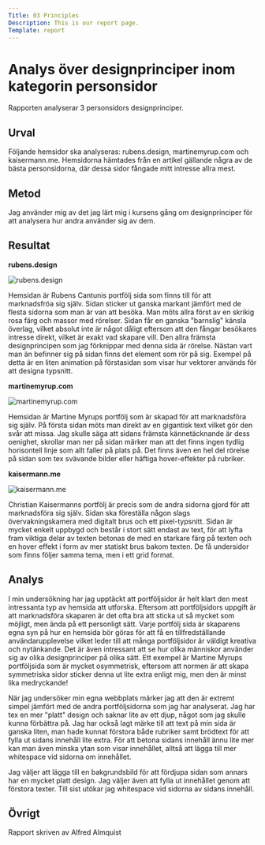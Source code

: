 ```yaml
---
Title: 03 Principles
Description: This is our report page.
Template: report
---
```


Analys över designprinciper inom kategorin personsidor
=======================

Rapporten analyserar 3 personsidors designprinciper.

Urval
-----------------------
Följande hemsidor ska analyseras: rubens.design, martinemyrup.com och kaisermann.me.
Hemsidorna hämtades från en artikel gällande några av de bästa personsidorna, där dessa sidor fångade mitt intresse allra mest.

Metod
-----------------------
Jag använder mig av det jag lärt mig i kursens gång om designprinciper för att analysera hur andra använder sig av dem.

Resultat
-----------------------
<b>rubens.design</b>

<picture>
    <source media="(max-width: 750px)" srcset="%base_url%/image//kmom06/rubensnap.png">
    <img src="%base_url%/image//kmom06/rubensnap.png" alt="rubens.design" class="galimg">
</picture>

Hemsidan är Rubens Cantunis portfölj sida som finns till för att marknadsfröa sig själv. Sidan sticker ut ganska markant jämfört med de flesta sidorna som man är van att besöka. Man möts allra först av en skrikig rosa färg och massor med rörelser. Sidan får en ganska "barnslig" känsla överlag, vilket absolut inte är något dåligt eftersom att den fångar besökares intresse direkt, vilket är exakt vad skapare vill. Den allra främsta designprincipen som jag förknippar med denna sida är rörelse. Nästan vart man än befinner sig på sidan finns det element som rör på sig. Exempel på detta är en liten animation på förstasidan som visar hur vektorer används för att designa typsnitt.

<b>martinemyrup.com</b>

<picture>
    <source media="(max-width: 750px)" srcset="%base_url%/image//kmom06/martinesnap.png">
    <img src="%base_url%/image//kmom06/martinesnap.png" alt="martinemyrup.com" class="galimg">
</picture>

Hemsidan är Martine Myrups portfölj som är skapad för att marknadsföra sig själv. På första sidan möts man direkt av en gigantisk text vilket gör den svår att missa. Jag skulle säga att sidans främsta kännetäcknande är dess oenighet, skrollar man ner på sidan märker man att det finns ingen tydlig horisontell linje som allt faller på plats på. Det finns även en hel del rörelse på sidan som tex svävande bilder eller häftiga hover-effekter på rubriker.

<b>kaisermann.me</b>

<picture>
    <source media="(max-width: 750px)" srcset="%base_url%/image//kmom06/kaisermannsnap.jpg">
    <img src="%base_url%/image//kmom06/kaisermannsnap.jpg" alt="kaisermann.me" class="galimg">
</picture>

Christian Kaisermanns portfölj är precis som de andra sidorna gjord för att marknadsföra sig själv. Sidan ska föreställa någon slags övervakningskamera med digitalt brus och ett pixel-typsnitt. Sidan är mycket enkelt uppbygd och består i stort sätt endast av text, för att lyfta fram viktiga delar av texten betonas de med en starkare färg på texten och en hover effekt i form av mer statiskt brus bakom texten. De få undersidor som finns följer samma tema, men i ett grid format.

Analys
-----------------------
I min undersökning har jag upptäckt att portföljsidor är helt klart den mest intressanta typ av hemsida att utforska. Eftersom att portföljsidors uppgift är att marknadsföra skaparen är det ofta bra att sticka ut så mycket som möjligt, men ända på ett personligt sätt. Varje portfölj sida är skaparens egna syn på hur en hemsida bör göras för att få en tillfredställande användarupplevelse vilket leder till att många portföljsidor är väldigt kreativa och nytänkande. Det är även intressant att se hur olika människor använder sig av olika designprinciper på olika sätt. Ett exempel är Martine Myrups portföljsida som är mycket osymmetrisk, eftersom att normen är att skapa symmetriska sidor sticker denna ut lite extra enligt mig, men den är minst lika medryckande!

När jag undersöker min egna webbplats märker jag att den är extremt simpel jämfört med de andra portföljsidorna som jag har analyserat. Jag har tex en mer "platt" design och saknar lite av ett djup, något som jag skulle kunna förbättra på. Jag har också lagt märke till att text på min sida är ganska liten, man hade kunnat förstora både rubriker samt brödtext för att fylla ut sidans innehåll lite extra. För att betona sidans innehåll ännu lite mer kan man även minska ytan som visar innehållet, alltså att lägga till mer whitespace vid sidorna om innehållet.

Jag väljer att lägga till en bakgrundsbild för att fördjupa sidan som annars har en mycket platt design. Jag väljer även att fylla ut innehållet genom att förstora texter. Till sist utökar jag whitespace vid sidorna av sidans innehåll.

Övrigt
-----------------------
Rapport skriven av Alfred Almquist